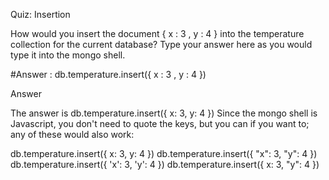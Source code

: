 Quiz: Insertion

How would you insert the document
{ x : 3 , y : 4 }
into the temperature collection for the current database? Type your answer here as you would type it into the mongo shell.

#Answer : db.temperature.insert({ x : 3 , y : 4 })

Answer

The answer is
db.temperature.insert({ x: 3, y: 4 })
Since the mongo shell is Javascript, you don't need to quote the keys, but you can if you want to; any of these would also work:

db.temperature.insert({ x: 3, y: 4 })
db.temperature.insert({ "x": 3, "y": 4 })
db.temperature.insert({ 'x': 3, 'y': 4 })
db.temperature.insert({ x: 3, "y": 4 })

